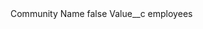 <?xml version="1.0" encoding="UTF-8"?>
<CustomMetadata xmlns="http://soap.sforce.com/2006/04/metadata" xmlns:xsi="http://www.w3.org/2001/XMLSchema-instance" xmlns:xsd="http://www.w3.org/2001/XMLSchema">
    <label>Community Name</label>
    <protected>false</protected>
    <values>
        <field>Value__c</field>
        <value xsi:type="xsd:string">employees</value>
    </values>
</CustomMetadata>
